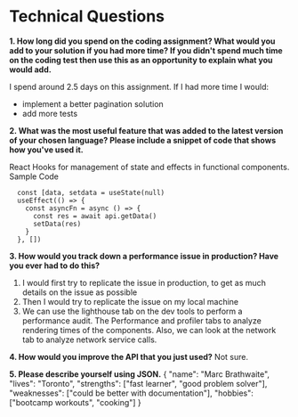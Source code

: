 # Technical Questions

**1.	How long did you spend on the coding assignment? What would you add to your solution if you had more time? If you didn't spend much time on the coding test then use this as an opportunity to explain what you would add.**

I spend around 2.5 days on this assignment. If I had more time I would:
- implement a better pagination solution
- add more tests

**2. What was the most useful feature that was added to the latest version of your chosen language? Please include a snippet of code that shows how you've used it.**

React Hooks for management of state and effects in functional components.
Sample Code
```
  const [data, setdata = useState(null)
  useEffect(() => {
    const asyncFn = async () => {
      const res = await api.getData()
      setData(res)
    }
  }, [])
```

**3.	How would you track down a performance issue in production? Have you ever had to do this?**

1. I would first try to replicate the issue in production, to get as much details on the issue as possible
2. Then I would try to replicate the issue on my local machine
3. We can use the lighthouse tab on the dev tools to perform a performance audit. The Performance and profiler tabs to analyze rendering times of the components. Also, we can look at the network tab to analyze network service calls.

**4.	How would you improve the API that you just used?**
Not sure.

**5.	Please describe yourself using JSON.**
{
  "name": "Marc Brathwaite",
  "lives": "Toronto",
  "strengths": ["fast learner", "good problem solver"],
  "weaknesses": ["could be better with documentation"],
  "hobbies": ["bootcamp workouts", "cooking"]
}